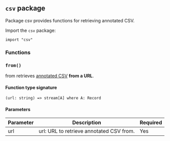 ## `csv` package

Package csv provides functions for retrieving annotated CSV.

Import the `csv` package:

```flux
import "csv"
```

### Functions

### `from()`

from retrieves [annotated CSV](https://docs.influxdata.com/influxdb/latest/reference/syntax/annotated-csv/) **from a URL**.

#### Function type signature

```flux
(url: string) => stream[A] where A: Record
```

#### Parameters

| Parameter | Description | Required |
| --- | --- | --- |
| url | url: URL to retrieve annotated CSV from. | Yes |
